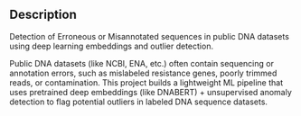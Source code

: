 ## Description

Detection of Erroneous or Misannotated sequences in public DNA datasets using deep learning embeddings and outlier detection.

Public DNA datasets (like NCBI, ENA, etc.) often contain sequencing or annotation errors, such as mislabeled resistance genes, poorly trimmed reads, or contamination.
This project builds a lightweight ML pipeline that uses pretrained deep embeddings (like DNABERT) + unsupervised anomaly detection to flag potential outliers in labeled DNA sequence datasets.

